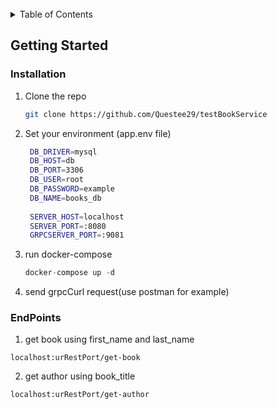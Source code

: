 <div id="top"></div>


<!-- PROJECT LOGO -->
<br />

<!-- TABLE OF CONTENTS -->
<details>
  <summary>Table of Contents</summary>
  <ol>
    <li>
      <a href="#getting-started">Getting Started</a>
      <ul>
        <li><a href="#installation">Installation</a></li>
      </ul>
    </li>
    <li><a href="#usage">EndPoints</a></li>

  </ol>
</details>

<!-- GETTING STARTED -->
## Getting Started

### Installation

1. Clone the repo
   ```sh
   git clone https://github.com/Questee29/testBookService
   ```
2. Set your environment (app.env file)
   ```sh
   	DB_DRIVER=mysql
    DB_HOST=db
    DB_PORT=3306
    DB_USER=root
    DB_PASSWORD=example
    DB_NAME=books_db
 
    SERVER_HOST=localhost
    SERVER_PORT=:8080
  	GRPCSERVER_PORT=:9081
   ```
3. run docker-compose
   ```js
   docker-compose up -d
   ```
4. send grpcCurl request(use postman for example)


### EndPoints

  1. get book using  first_name and last_name
    
    localhost:urRestPort/get-book
    
  2. get author using book_title
    
    localhost:urRestPort/get-author
   
 
